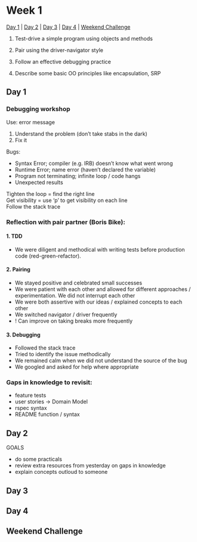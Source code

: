 # Week 1

[Day 1](#day-1)  |  [Day 2](#day-2)  |  [Day 3](#day-3)  |  [Day 4](#day-4)  |  [Weekend Challenge](#weekend-challenge)

1. Test-drive a simple program using objects and methods

2. Pair using the driver-navigator style

3. Follow an effective debugging practice

4. Describe some basic OO principles like encapsulation, SRP

## Day 1

### Debugging workshop  

Use: error message
1. Understand the problem (don’t take stabs in the dark)
2. Fix it

Bugs:
- Syntax Error; compiler (e.g. IRB) doesn’t know what went wrong
- Runtime Error; name error (haven’t declared the variable)
- Program not terminating; infinite loop / code hangs
- Unexpected results

Tighten the loop = find the right line  
Get visibility = use ‘p’ to get visibility on each line  
Follow the stack trace

### Reflection with pair partner (Boris Bike):  

#### 1. TDD
- We were diligent and methodical with writing tests before production code
(red-green-refactor).  

#### 2. Pairing
- We stayed positive and celebrated small successes
- We were patient with each other and allowed for different approaches /
experimentation. We did not interrupt each other
- We were both assertive with our ideas / explained concepts to each other
- We switched navigator / driver frequently
- ! Can improve on taking breaks more frequently

#### 3. Debugging
- Followed the stack trace
- Tried to identify the issue methodically
- We remained calm when we did not understand the source of the bug
- We googled and asked for help where appropriate   

### Gaps in knowledge to revisit:
- feature tests
- user stories -> Domain Model
- rspec syntax
- README function / syntax

## Day 2

GOALS
- do some practicals
- review extra resources from yesterday on gaps in knowledge
- explain concepts outloud to someone

## Day 3


## Day 4


## Weekend Challenge
